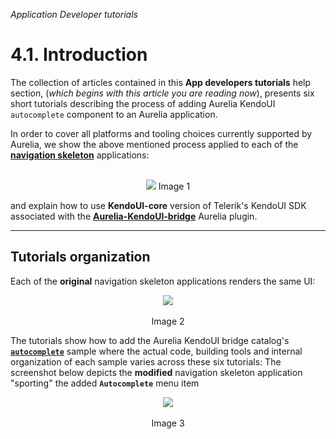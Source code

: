 _Application Developer tutorials_
# 4.1. Introduction

The collection of articles contained in this **App developers tutorials** help section, (_which begins with this article you are reading now_),  presents six short tutorials describing the process of adding Aurelia KendoUI `autocomplete` component to an Aurelia application.

In order to cover all platforms and tooling choices currently supported by Aurelia, we show the above mentioned process applied to each of the **[navigation skeleton](https://github.com/aurelia/skeleton-navigation)** applications:
<br><br>

<p align=center>
  <img src="https://cloud.githubusercontent.com/assets/2712405/21871307/560f0b86-d82f-11e6-998f-7517de2fb24f.png"></img>
Image 1
</p>

and explain how to use **KendoUI-core** version of Telerik's KendoUI SDK associated with the **[Aurelia-KendoUI-bridge](https://github.com/aurelia-ui-toolkits/aurelia-kendoui-bridge)** Aurelia plugin.


***

##  Tutorials organization

Each of the **original** navigation skeleton applications renders the same UI:

<p align=center>
  <img src="https://cloud.githubusercontent.com/assets/2712405/21910984/71d9f35e-d8ec-11e6-9b3b-a3a691318778.png"></img>
 <br><br>
Image 2
</p>

The tutorials show how to add the Aurelia KendoUI bridge catalog's **[`autocomplete`](http://aurelia-ui-toolkits.github.io/demo-kendo/#/samples/autocomplete-customizing-templates)** sample
where the actual code, building tools and internal organization of each sample varies across these six tutorials: The screenshot below depicts the **modified** navigation skeleton application "sporting" the added **`Autocomplete`** menu item 

<p align=center>
  <img src="https://cloud.githubusercontent.com/assets/2712405/21911435/c664147a-d8ee-11e6-924b-f0ef23ccff05.png"></img>
 <br><br>
Image 3
</p>

